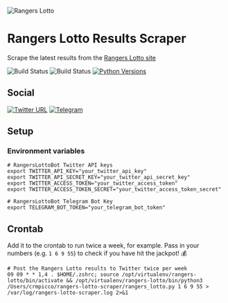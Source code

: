 ![Rangers Lotto](https://i.imgur.com/SkxOHiF.png)

# Rangers Lotto Results Scraper
Scrape the latest results from the [Rangers Lotto site](https://www.rydc.co.uk)

![Build Status](https://github.com/crmpicco/rangers-lotto-scraper/actions/workflows/pylint.yml/badge.svg)
![Build Status](https://github.com/crmpicco/rangers-lotto-scraper/actions/workflows/bandit.yml/badge.svg)
[![Python Versions](https://img.shields.io/badge/Python-3.8%2C%203.9%2C%203.10%2C%203.11%2C%203.12-blue?style=flat&logo=python&logoColor=white)](https://www.python.org/)

## Social
[![Twitter URL](https://img.shields.io/twitter/url/https/twitter.com/RangersLottoBot.svg?style=social&label=Follow%20%40RangersLottoBot)](https://twitter.com/RangersLottoBot)
[![Telegram](https://img.shields.io/badge/-telegram-red?color=white&logo=telegram&logoColor=black)](https://t.me/GlasgowRangersUpdates)

## Setup
### Environment variables
```shell
# RangersLottoBot Twitter API keys
export TWITTER_API_KEY="your_twitter_api_key"
export TWITTER_API_SECRET_KEY="your_twitter_api_secret_key"
export TWITTER_ACCESS_TOKEN="your_twitter_access_token"
export TWITTER_ACCESS_TOKEN_SECRET="your_twitter_access_token_secret"

# RangersLottoBot Telegram Bot Key
export TELEGRAM_BOT_TOKEN="your_telegram_bot_token"
```

## Crontab
Add it to the crontab to run twice a week, for example. Pass in your numbers (e.g. `1 6 9 55`) to check if you have hit the jackpot! 💰
```commandline
# Post the Rangers Lotto results to Twitter twice per week
09 09 * * 1,4 . $HOME/.zshrc; source /opt/virtualenv/rangers-lotto/bin/activate && /opt/virtualenv/rangers-lotto/bin/python3 /Users/crmpicco/rangers-lotto-scraper/rangers_lotto.py 1 6 9 55 > /var/log/rangers-lotto-scraper.log 2>&1
```
